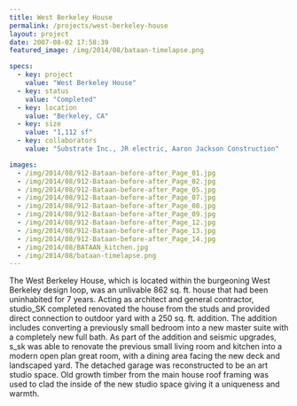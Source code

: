 ```yaml
---
title: West Berkeley House
permalink: /projects/west-berkeley-house
layout: project
date: 2007-08-02 17:58:39
featured_image: /img/2014/08/bataan-timelapse.png

specs:
  - key: project
    value: "West Berkeley House"
  - key: status
    value: "Completed"
  - key: location
    value: "Berkeley, CA"
  - key: size
    value: "1,112 sf"
  - key: collaborators
    value: "Substrate Inc., JR electric, Aaron Jackson Construction"

images:
  - /img/2014/08/912-Bataan-before-after_Page_01.jpg
  - /img/2014/08/912-Bataan-before-after_Page_02.jpg
  - /img/2014/08/912-Bataan-before-after_Page_05.jpg
  - /img/2014/08/912-Bataan-before-after_Page_07.jpg
  - /img/2014/08/912-Bataan-before-after_Page_08.jpg
  - /img/2014/08/912-Bataan-before-after_Page_09.jpg
  - /img/2014/08/912-Bataan-before-after_Page_12.jpg
  - /img/2014/08/912-Bataan-before-after_Page_13.jpg
  - /img/2014/08/912-Bataan-before-after_Page_14.jpg
  - /img/2014/08/BATAAN_kitchen.jpg
  - /img/2014/08/bataan-timelapse.png
---
```


The West Berkeley House, which is located within the burgeoning West Berkeley design loop, was an unlivable 862 sq. ft. house that had been uninhabited for 7 years. Acting as architect and general contractor, studio_SK completed renovated the house from the studs and provided direct connection to outdoor yard with a 250 sq. ft. addition. The addition includes converting a previously small bedroom into a new master suite with a completely new full bath. As part of the addition and seismic upgrades, s_sk was able to renovate the previous small living room and kitchen into a modern open plan great room, with a dining area facing the new deck and landscaped yard. The detached garage was reconstructed to be an art studio space. Old growth timber from the main house roof framing was used to clad the inside of the new studio space giving it a uniqueness and warmth.
